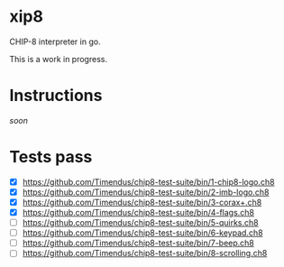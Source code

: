 # xip8

CHIP-8 interpreter in go.

This is a work in progress.

# Instructions

_soon_

# Tests pass

- [x] https://github.com/Timendus/chip8-test-suite/bin/1-chip8-logo.ch8
- [x] https://github.com/Timendus/chip8-test-suite/bin/2-imb-logo.ch8
- [x] https://github.com/Timendus/chip8-test-suite/bin/3-corax+.ch8
- [x] https://github.com/Timendus/chip8-test-suite/bin/4-flags.ch8
- [ ] https://github.com/Timendus/chip8-test-suite/bin/5-quirks.ch8
- [ ] https://github.com/Timendus/chip8-test-suite/bin/6-keypad.ch8
- [ ] https://github.com/Timendus/chip8-test-suite/bin/7-beep.ch8
- [ ] https://github.com/Timendus/chip8-test-suite/bin/8-scrolling.ch8